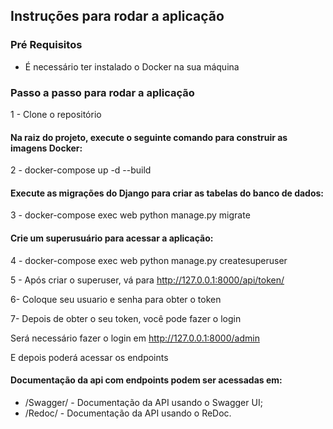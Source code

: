 ## Instruções para rodar a aplicação

### Pré Requisitos

- É necessário ter instalado o Docker na sua máquina

### Passo a passo para rodar a aplicação

1 - Clone o repositório

#### Na raiz do projeto, execute o seguinte comando para construir as imagens Docker:

2 - docker-compose up -d --build 

#### Execute as migrações do Django para criar as tabelas do banco de dados:

3 - docker-compose exec web python manage.py migrate 

#### Crie um superusuário para acessar a aplicação:

4 - docker-compose exec web python manage.py createsuperuser

5 - Após criar o superuser, vá para http://127.0.0.1:8000/api/token/

6- Coloque seu usuario e senha para obter o token

7- Depois de obter o seu token, você pode fazer o login

Será necessário fazer o login em http://127.0.0.1:8000/admin

E depois poderá acessar os endpoints

#### Documentação da api com endpoints podem ser acessadas em:

- /Swagger/ - Documentação da API usando o Swagger UI;
- /Redoc/  - Documentação da API usando o ReDoc.
